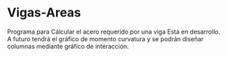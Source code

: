 # Vigas-Areas
Programa para Cálcular  el acero requerido por una viga
Está en desarrollo.
A futuro tendrá el gráfico de momento curvatura y se podrán diseñar columnas mediante gráfico de interacción.

